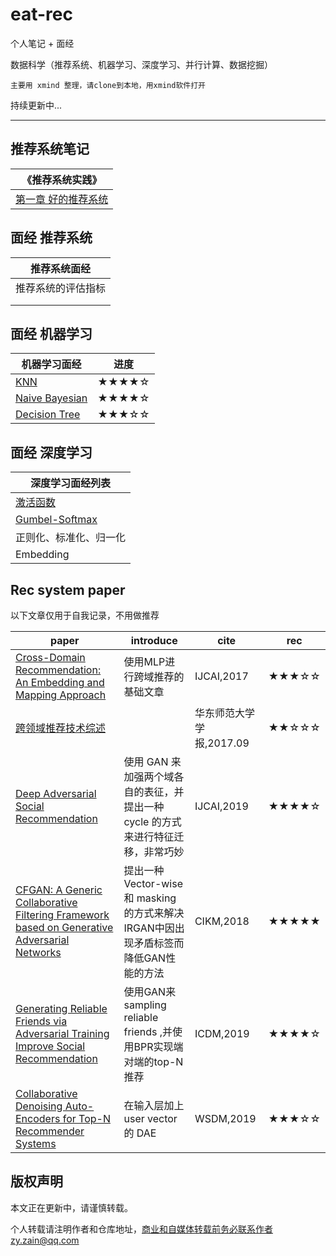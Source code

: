 # eat-rec
个人笔记 + 面经

数据科学（推荐系统、机器学习、深度学习、并行计算、数据挖掘）

`主要用 xmind 整理，请clone到本地，用xmind软件打开`

持续更新中...

------------------------------



## 推荐系统笔记

| 《推荐系统实践》        |
| ----------------------- |
| [第一章 好的推荐系统]() |

## **面经   推荐系统**

| 推荐系统面经       |
| ------------------ |
| 推荐系统的评估指标 |
|                    |
|                    |

## 面经   机器学习

| 机器学习面经                                                 | 进度  |
| ------------------------------------------------------------ | ----- |
| [KNN](https://github.com/ZainZhao/eat-rec/blob/master/machine%20learning/KNN-Interview.md) | ★★★★☆ |
| [Naive Bayesian](https://github.com/ZainZhao/eat-rec/blob/master/machine%20learning/Naive%20Bayesian-Interview.md) | ★★★★☆ |
| [Decision Tree](https://github.com/ZainZhao/eat-rec/blob/master/machine%20learning/Decision%20Tree-Interview.md) | ★★★☆☆ |

## 面经   深度学习

| 深度学习面经列表                                             |
| ------------------------------------------------------------ |
| [激活函数](https://github.com/ZainZhao/eat-rec/blob/master/deep%20learning/mind/%E6%BF%80%E6%B4%BB%E5%87%BD%E6%95%B0.xmind) |
| [Gumbel-Softmax](https://github.com/ZainZhao/eat-rec/blob/master/deep%20learning/mind/Gumbel-Softmax.xmind) |
| 正则化、标准化、归一化                                       |
| Embedding                                                    |

## Rec system paper 

以下文章仅用于自我记录，不用做推荐

| paper                                                        | introduce                                                    | cite                     | rec   |
| ------------------------------------------------------------ | ------------------------------------------------------------ | ------------------------ | ----- |
| [Cross-Domain Recommendation: An Embedding and Mapping Approach](https://github.com/ZainZhao/eat-rec/blob/master/rec/paper/guide/Cross-Domain%20Recommendation%2C%20An%20Embedding%20and%20Mapping%20Approach%20.md) | 使用MLP进行跨域推荐的基础文章                                | IJCAI,2017               | ★★★☆☆ |
| [跨领域推荐技术综述](https://github.com/ZainZhao/eat-rec/blob/master/rec/paper/guide/%E8%B7%A8%E9%A2%86%E5%9F%9F%E6%8E%A8%E8%8D%90%E6%8A%80%E6%9C%AF%E7%BB%BC%E8%BF%B0.md) |                                                              | 华东师范大学学报,2017.09 | ★★☆☆☆ |
| [Deep Adversarial Social Recommendation](https://github.com/ZainZhao/eat-rec/blob/master/rec/paper/guide/Deep%20Adversarial%20Social%20Recommendation.md) | 使用 GAN 来加强两个域各自的表征，并提出一种 cycle 的方式来进行特征迁移，非常巧妙 | IJCAI,2019               | ★★★★☆ |
| [CFGAN: A Generic Collaborative Filtering Framework based on Generative Adversarial Networks](https://github.com/ZainZhao/eat-rec/blob/master/rec/paper/CFGAN%20.pdf) | 提出一种 Vector-wise 和 masking 的方式来解决IRGAN中因出现矛盾标签而降低GAN性能的方法 | CIKM,2018                | ★★★★★ |
| [Generating Reliable Friends via Adversarial Training Improve Social Recommendation](https://github.com/ZainZhao/eat-rec/blob/master/rec/paper/guide/Generating%20Reliable%20Friends%20via%20Adversarial%20Training%20Improve%20Social%20Recommendation.xmind) | 使用GAN来sampling reliable friends ,并使用BPR实现端对端的top-N推荐 | ICDM,2019                | ★★★★☆ |
| [Collaborative Denoising Auto-Encoders for Top-N Recommender Systems](https://github.com/ZainZhao/eat-rec/blob/master/rec/paper/guide/Collaborative%20Denoising%20Auto-Encoders%20for%20Top-N%20Recommender%20Systems.xmind) | 在输入层加上 user vector 的 DAE                              | WSDM,2019                | ★★★☆☆ |





## 版权声明

本文正在更新中，请谨慎转载。

个人转载请注明作者和仓库地址，商业和自媒体转载前务必联系作者zy.zain@qq.com
